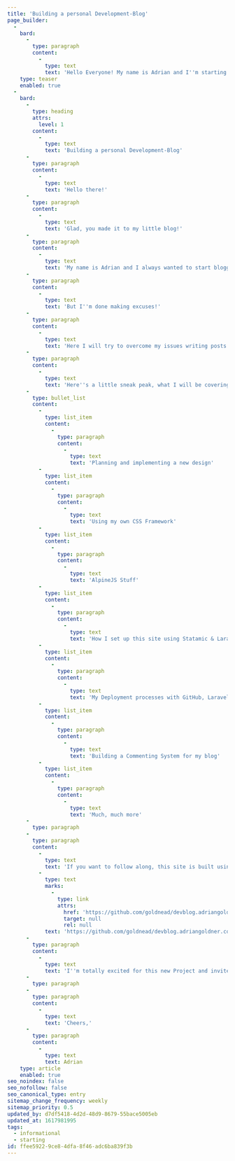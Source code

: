 ```yaml
---
title: 'Building a personal Development-Blog'
page_builder:
  -
    bard:
      -
        type: paragraph
        content:
          -
            type: text
            text: 'Hello Everyone! My name is Adrian and I''m starting a blog all around web development. And while doing so, I''ll document my steps on building this blog and implementing new features, designs and concepts as I go. Cheers!'
    type: teaser
    enabled: true
  -
    bard:
      -
        type: heading
        attrs:
          level: 1
        content:
          -
            type: text
            text: 'Building a personal Development-Blog'
      -
        type: paragraph
        content:
          -
            type: text
            text: 'Hello there!'
      -
        type: paragraph
        content:
          -
            type: text
            text: 'Glad, you made it to my little blog!'
      -
        type: paragraph
        content:
          -
            type: text
            text: 'My name is Adrian and I always wanted to start blogging but somehow I never really got the grip of it. I never really knew what to blog about and when I did it took so much time to plan everything out and writing it down, prepping all the assets and images, and so forth.'
      -
        type: paragraph
        content:
          -
            type: text
            text: 'But I''m done making excuses!'
      -
        type: paragraph
        content:
          -
            type: text
            text: 'Here I will try to overcome my issues writing posts and start slowly, documenting all my steps while building this site and probably overflowing it with unnecessary features! How exciting!'
      -
        type: paragraph
        content:
          -
            type: text
            text: 'Here''s a little sneak peak, what I will be covering:'
      -
        type: bullet_list
        content:
          -
            type: list_item
            content:
              -
                type: paragraph
                content:
                  -
                    type: text
                    text: 'Planning and implementing a new design'
          -
            type: list_item
            content:
              -
                type: paragraph
                content:
                  -
                    type: text
                    text: 'Using my own CSS Framework'
          -
            type: list_item
            content:
              -
                type: paragraph
                content:
                  -
                    type: text
                    text: 'AlpineJS Stuff'
          -
            type: list_item
            content:
              -
                type: paragraph
                content:
                  -
                    type: text
                    text: 'How I set up this site using Statamic & Laravel'
          -
            type: list_item
            content:
              -
                type: paragraph
                content:
                  -
                    type: text
                    text: 'My Deployment processes with GitHub, Laravel Forge & DigitalOcean'
          -
            type: list_item
            content:
              -
                type: paragraph
                content:
                  -
                    type: text
                    text: 'Building a Commenting System for my blog'
          -
            type: list_item
            content:
              -
                type: paragraph
                content:
                  -
                    type: text
                    text: 'Much, much more'
      -
        type: paragraph
      -
        type: paragraph
        content:
          -
            type: text
            text: 'If you want to follow along, this site is built using the code from the following GitHub Repository: '
          -
            type: text
            marks:
              -
                type: link
                attrs:
                  href: 'https://github.com/goldnead/devblog.adriangoldner.com'
                  target: null
                  rel: null
            text: 'https://github.com/goldnead/devblog.adriangoldner.com'
      -
        type: paragraph
        content:
          -
            type: text
            text: 'I''m totally excited for this new Project and invite you to join me on this path :)'
      -
        type: paragraph
      -
        type: paragraph
        content:
          -
            type: text
            text: 'Cheers,'
      -
        type: paragraph
        content:
          -
            type: text
            text: Adrian
    type: article
    enabled: true
seo_noindex: false
seo_nofollow: false
seo_canonical_type: entry
sitemap_change_frequency: weekly
sitemap_priority: 0.5
updated_by: d7df5418-4d2d-48d9-8679-55bace5005eb
updated_at: 1617981995
tags:
  - informational
  - starting
id: ffee5922-9ce8-4dfa-8f46-adc6ba839f3b
---
```

